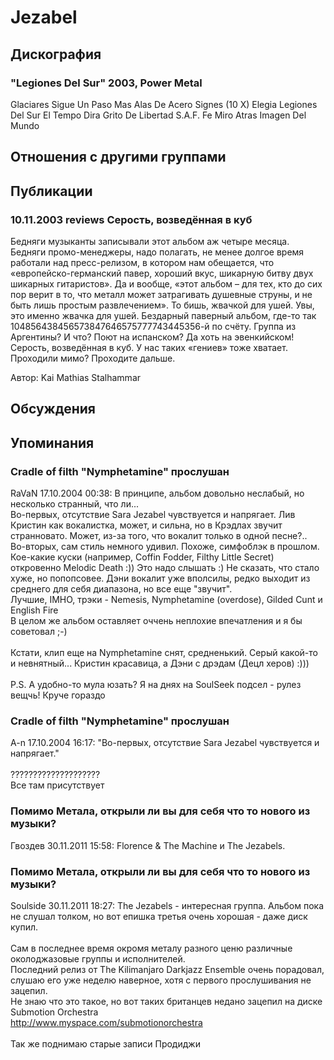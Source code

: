 # Jezabel



## Дискография

### "Legiones Del Sur" 2003, Power Metal

Glaciares 
Sigue Un Paso Mas 
Alas De Acero 
Signes (10 X) 
Elegia 
Legiones Del Sur 
El Tempo Dira 
Grito De Libertad 
S.A.F. 
Fe 
Miro Atras 
Imagen Del Mundo


## Отношения с другими группами


## Публикации

### 10.11.2003 reviews Серость, возведённая в куб

<LABEL id=HbSession SessionId="2317916168">
<P>Бедняги музыканты записывали этот альбом аж четыре месяца. Бедняги промо-менеджеры, надо полагать, не менее долгое время работали над пресс-релизом, в котором нам обещается, что «европейско-германский павер, хороший вкус, шикарную битву двух шикарных гитаристов». Да и вообще, «этот альбом – для тех, кто до сих пор верит в то, что металл может затрагивать душевные струны, и не быть лишь простым развлечением». То бишь, жвачкой для ушей. Увы, это именно жвачка для ушей. Бездарный паверный альбом, где-то так 104856438456573847646575777743445356-й по счёту. Группа из Аргентины? И что? Поют на испанском? Да хоть на эвенкийском! Серость, возведённая в куб. У нас таких «гениев» тоже хватает. Проходили мимо? Проходите дальше. </P></LABEL>
Автор: Kai Mathias Stalhammar


## Обсуждения


## Упоминания

### Cradle of filth &quot;Nymphetamine&quot; прослушан

RaVaN 17.10.2004 00:38:
В принципе, альбом довольно неслабый, но несколько странный, что ли... <BR>Во-первых, отсутствие Sara Jezabel чувствуется и напрягает. Лив Кристин как вокалистка, может, и сильна, но в Крэдлах звучит странновато. Может, из-за того, что вокалит только в одной песне?..<BR>Во-вторых, сам стиль немного удивил. Похоже, симфоблэк в прошлом. Кое-какие куски (например, Coffin Fodder, Filthy Little Secret) откровенно Melodic Death :)) Это надо слышать :) Не сказать, что стало хуже, но попопсовее. Дэни вокалит уже вполсилы, редко выходит из среднего для себя диапазона, но все еще "звучит".<BR>Лучшие, IMHO, трэки - Nemesis, Nymphetamine (overdose), Gilded Cunt и English Fire<BR>В целом же альбом оставляет оччень неплохие впечатления и я бы советовал ;-) <BR><BR>Кстати, клип еще на Nymphetamine снят, средненький. Серый какой-то и невнятный... Кристин красавица, а Дэни с дрэдам (Децл херов) :)))<BR><BR>P.S. А удобно-то мула юзать? Я на днях на SoulSeek подсел - рулез вещчь! Круче гораздо

### Cradle of filth &quot;Nymphetamine&quot; прослушан

A-n 17.10.2004 16:17:
"Во-первых, отсутствие Sara Jezabel чувствуется и напрягает."<BR><BR>     ????????????????????<BR>Все там присутствует

### Помимо Метала, открыли ли вы для себя что то нового из музыки? 

Гвоздев 30.11.2011 15:58:
Florence & The Machine и The Jezabels.<BR>

### Помимо Метала, открыли ли вы для себя что то нового из музыки? 

Soulside 30.11.2011 18:27:
The Jezabels - интересная группа. Альбом пока не слушал толком, но вот епишка третья очень хорошая - даже диск купил.<BR><BR>Сам в последнее время окромя металу разного ценю различные околоджазовые группы и исполнителей. <BR>Последний релиз от The Kilimanjaro Darkjazz Ensemble очень порадовал, слушаю его уже неделю наверное, хотя  с первого прослушивания не зацепил.<BR>Не знаю что это такое, но вот таких британцев недано зацепил на диске<BR>Submotion Orchestra<BR><A HREF="http://www.myspace.com/submotionorchestra" TARGET="_blank">http://www.myspace.com/submotionorchestra</A><BR><BR>Так же поднимаю старые записи Продиджи

